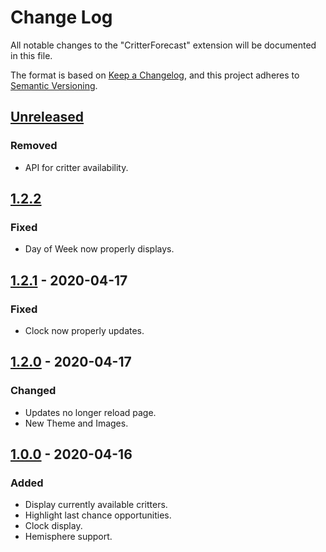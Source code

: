 # Change Log
All notable changes to the "CritterForecast" extension will be documented in this file.

The format is based on [Keep a Changelog](https://keepachangelog.com/en/1.0.0/),
and this project adheres to [Semantic Versioning](https://semver.org/spec/v2.0.0.html).

## [Unreleased]
### Removed
- API for critter availability.

## [1.2.2]
### Fixed
- Day of Week now properly displays.

## [1.2.1] - 2020-04-17
### Fixed
- Clock now properly updates.

## [1.2.0] - 2020-04-17
### Changed
- Updates no longer reload page.
- New Theme and Images.

## [1.0.0] - 2020-04-16
### Added
- Display currently available critters.
- Highlight last chance opportunities.
- Clock display.
- Hemisphere support.

[Unreleased]: https://github.com/CatStarwind/CritterForecast/compare/v1.2.2...HEAD
[1.2.2]: https://github.com/CatStarwind/CritterForecast/compare/v1.2.1...v1.2.2
[1.2.1]: https://github.com/CatStarwind/CritterForecast/compare/v1.2.0...v1.2.1
[1.2.0]: https://github.com/CatStarwind/CritterForecast/compare/v1.0.0...v1.2.0
[1.0.0]: https://github.com/CatStarwind/CritterForecast/releases/tag/v1.0.0
